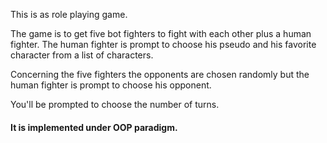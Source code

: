 This is as role playing game.

The game is to get five bot fighters to fight with each other plus a human fighter. The human fighter is prompt to choose his pseudo and his favorite character from a list of characters.

Concerning the five fighters the opponents are chosen randomly but the human fighter is prompt to choose his opponent.

You'll be prompted to choose the number of turns.

#### It is implemented under OOP paradigm.